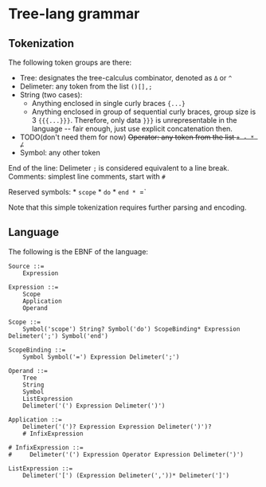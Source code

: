 # Tree-lang grammar

## Tokenization

The following token groups are there:
- Tree: designates the tree-calculus combinator, denoted as `Δ` or `^`
- Delimeter: any token from the list `()[],;`
- String (two cases): 
    * Anything enclosed in single curly braces `{...}`
    * Anything enclosed in group of sequential curly braces, group size is 3 `{{{...}}}`.
        Therefore, only data `}}}` is unrepresentable in the language -- fair enough, just use
        explicit concatenation then.
- TODO(don't need them for now) ~~Operator: any token from the list `+ - * /`~~
- Symbol: any other token

End of the line: Delimeter `;` is considered equivalent to a line break.
Comments: simplest line comments, start with `#`

Reserved symbols:
    * `scope`
    * `do`
    * `end
    * `=`

Note that this simple tokenization requires further parsing and encoding.

## Language

The following is the EBNF of the language:

```
Source ::=
    Expression

Expression ::=
    Scope
    Application
    Operand

Scope ::=
    Symbol('scope') String? Symbol('do') ScopeBinding* Expression Delimeter(';') Symbol('end')

ScopeBinding ::=
    Symbol Symbol('=') Expression Delimeter(';')
    
Operand ::=
    Tree
    String
    Symbol
    ListExpression
    Delimeter('(') Expression Delimeter(')')
    
Application ::=
    Delimeter('(')? Expression Expression Delimeter(')')?
    # InfixExpression

# InfixExpression ::=
#     Delimeter('(') Expression Operator Expression Delimeter(')')

ListExpression ::=
    Delimeter('[') (Expression Delimeter(','))* Delimeter(']')

```
